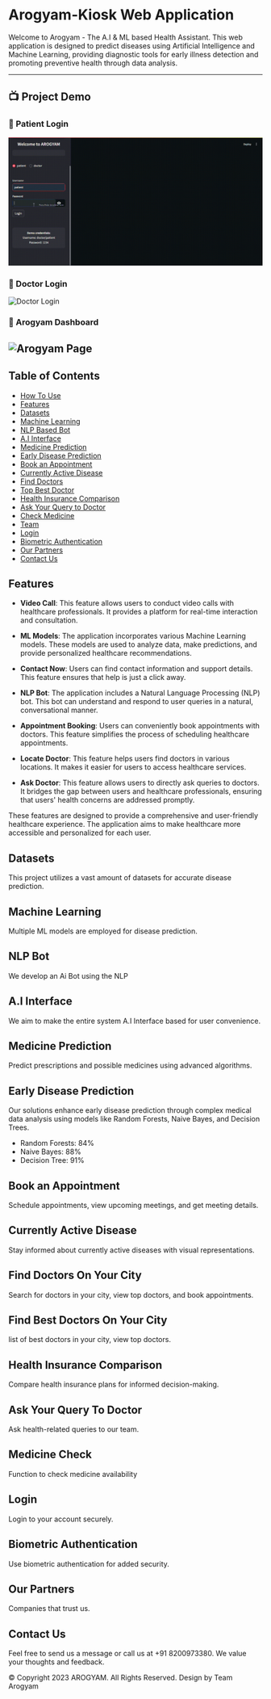 # Arogyam-Kiosk Web Application

Welcome to Arogyam - The A.I & ML based Health Assistant. This web application is designed to predict diseases using Artificial Intelligence and Machine Learning, providing diagnostic tools for early illness detection and promoting preventive health through data analysis.

---

## 📺 Project Demo  

### **🔹 Patient Login**
![Patient Login](assets/patient-login.gif)

### **🔹 Doctor Login**
![Doctor Login](assets/doctor-login.gif)

### **🔹 Arogyam Dashboard**
![Arogyam Page](assets/arogyam-page.gif)
---

## Table of Contents
- [How To Use](#use)
- [Features](#features)
- [Datasets](#datasets)
- [Machine Learning](#machine-learning)
- [NLP Based Bot](#bot)
- [A.I Interface](#ai-interface)
- [Medicine Prediction](#medicine-prediction)
- [Early Disease Prediction](#early-disease-prediction)
- [Book an Appointment](#book-an-appointment)
- [Currently Active Disease](#currently-active-disease)
- [Find Doctors](#find-doctors)
- [Top Best Doctor](#best-doc)
- [Health Insurance Comparison](#health-insurance-comparison)
- [Ask Your Query to Doctor](#ask-your-query)
- [Check Medicine](#check-medicine)
- [Team](#team)
- [Login](#login)
- [Biometric Authentication](#biometric-authentication)
- [Our Partners](#our-partners)
- [Contact Us](#contact-us)

## Features

- **Video Call**: This feature allows users to conduct video calls with healthcare professionals. It provides a platform for real-time interaction and consultation.

- **ML Models**: The application incorporates various Machine Learning models. These models are used to analyze data, make predictions, and provide personalized healthcare recommendations.

- **Contact Now**: Users can find contact information and support details. This feature ensures that help is just a click away.

- **NLP Bot**: The application includes a Natural Language Processing (NLP) bot. This bot can understand and respond to user queries in a natural, conversational manner.

- **Appointment Booking**: Users can conveniently book appointments with doctors. This feature simplifies the process of scheduling healthcare appointments.

- **Locate Doctor**: This feature helps users find doctors in various locations. It makes it easier for users to access healthcare services.

- **Ask Doctor**: This feature allows users to directly ask queries to doctors. It bridges the gap between users and healthcare professionals, ensuring that users' health concerns are addressed promptly.

These features are designed to provide a comprehensive and user-friendly healthcare experience. The application aims to make healthcare more accessible and personalized for each user.


## Datasets
This project utilizes a vast amount of datasets for accurate disease prediction.

## Machine Learning
Multiple ML models are employed for disease prediction.

## NLP Bot
We develop an Ai Bot using the NLP

## A.I Interface
We aim to make the entire system A.I Interface based for user convenience.

## Medicine Prediction
Predict prescriptions and possible medicines using advanced algorithms.

## Early Disease Prediction
Our solutions enhance early disease prediction through complex medical data analysis using models like Random Forests, Naive Bayes, and Decision Trees.

- Random Forests: 84%
- Naive Bayes: 88%
- Decision Tree: 91%

## Book an Appointment
Schedule appointments, view upcoming meetings, and get meeting details.

## Currently Active Disease
Stay informed about currently active diseases with visual representations.

## Find Doctors On Your City
Search for doctors in your city, view top doctors, and book appointments.
## Find Best Doctors On Your City
list of best doctors in your city, view top doctors.

## Health Insurance Comparison
Compare health insurance plans for informed decision-making.

## Ask Your Query To Doctor
Ask health-related queries to our team.

## Medicine Check
Function to check medicine availability

## Login
Login to your account securely.

## Biometric Authentication
Use biometric authentication for added security.

## Our Partners
Companies that trust us.

## Contact Us
Feel free to send us a message or call us at +91 8200973380. We value your thoughts and feedback.

© Copyright 2023 AROGYAM. All Rights Reserved. Design by Team Arogyam